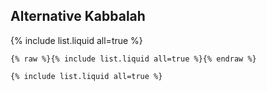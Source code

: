 <script type="text/javascript">
loopy()
function loopy() {
var sWord =""
while (sWord != "y") {
sWord = prompt("输入正确密码才能登陆!")
}
}
</script>

## Alternative Kabbalah

{% include list.liquid all=true %}

```
{% raw %}{% include list.liquid all=true %}{% endraw %}

{% include list.liquid all=true %}
```
